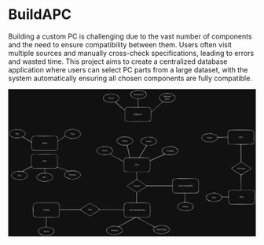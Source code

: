 # BuildAPC
Building a custom PC is challenging due to the vast number of components and the need to ensure compatibility between them. Users often visit multiple sources and manually cross-check specifications, leading to errors and wasted time. This project aims to create a centralized database application where users can select PC parts from a large dataset, with the system automatically ensuring all chosen components are fully compatible.

![ER_Diagram](ER_Diagram.excalidraw.png)
